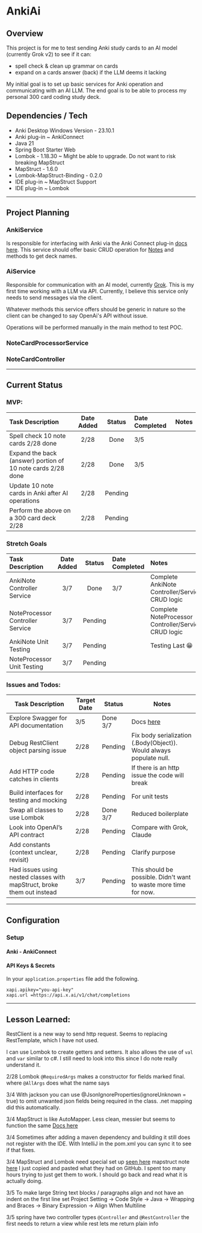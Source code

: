 # AnkiAi
## Overview

This project is for me to test sending Anki study cards to an AI model (currently Grok v2) to see
if it can:
* spell check & clean up grammar on cards
* expand on a cards answer (back) if the LLM deems it lacking

My initial goal is to set up basic services for Anki operation and communicating with an AI LLM. The end goal
is to be able to process my personal 300 card coding study deck.

## Dependencies / Tech
- Anki Desktop Windows Version - 23.10.1
- Anki plug-in ~ AnkiConnect
- Java 21
- Spring Boot Starter Web
- Lombok - 1.18.30 ~ Might be able to upgrade. Do not want to risk breaking MapStruct
- MapStruct - 1.6.0
- Lombok-MapStruct-Binding - 0.2.0
- IDE plug-in ~ MapStruct Support
- IDE plug-in ~ Lombok
---
## Project Planning

### AnkiService
Is responsible for interfacing with Anki via the Anki Connect plug-in [docs here](https://git.sr.ht/~foosoft/anki-connect). This  service 
should offer basic CRUD operation for [Notes](https://docs.ankiweb.net/getting-started.html#notes--fields) and methods to
get deck names.

### AiService

Responsible for communication with an AI model, currently [Grok](https://docs.x.ai/docs/api-reference#chat-completions). 
This is my first time working with a LLM via API. Currently, I believe this service only needs to send messages via the client.

Whatever methods this service offers should be generic in nature so the client can be changed to say OpenAi's API without issue.

Operations will be performed manually in the main method to test POC.

### NoteCardProcessorService

### NoteCardController  



---
## Current Status

### MVP:
| Task Description                                            | Date Added | Status  | Date Completed | Notes |
|:------------------------------------------------------------|:----------:|:-------:|:---------------|:------|
| Spell check 10 note cards 2/28 done                         |    2/28    |  Done   | 3/5            |
| Expand the back (answer) portion of 10 note cards 2/28 done |    2/28    |  Done   | 3/5            |
| Update 10 note cards in Anki after AI operations            |    2/28    | Pending |                |
| Perform the above on a 300 card deck 2/28                   |    2/28    | Pending |                |

### Stretch Goals
| Task Description                 | Date Added | Status  | Date Completed | Notes                                                |
|:---------------------------------|:----------:|:-------:|:---------------|:-----------------------------------------------------|
| AnkiNote Controller Service      |    3/7     | Done |       3/7         | Complete AnkiNote Controller/Service CRUD logic      |
| NoteProcessor Controller Service |    3/7     | Pending |                | Complete NoteProcessor Controller/Service CRUD logic |
| AnkiNote Unit Testing            |    3/7     | Pending |                | Testing Last  :grin:                                 |
| NoteProcessor Unit Testing       |    3/7     | Pending |                |                                                      |

### Issues and Todos:
| Task Description                                                       | Target Date | Status   | Notes                                                               |
|------------------------------------------------------------------------|-------------|----------|---------------------------------------------------------------------|
| Explore Swagger for API documentation                                  | 3/5         | Done 3/7  | Docs [here](https://springdoc.org/#getting-started)                 |
| Debug RestClient object parsing issue                                  | 2/28        | Pending  | Fix body serialization (.Body(Object)). Would always populate null. |
| Add HTTP code catches in clients                                       | 2/28        | Pending  | If there is an http issue the code will break                       |
| Build interfaces for testing and mocking                               | 2/28        | Pending  | For unit tests                                                      |
| Swap all classes to use Lombok                                         | 2/28        | Done 3/7 | Reduced boilerplate                                                 |
| Look into OpenAI’s API contract                                        | 2/28        | Pending  | Compare with Grok, Claude                                           |
| Add constants (context unclear, revisit)                               | 2/28        | Pending  | Clarify purpose                                                     |
| Had issues using nested classes with mapStruct, broke them out instead | 3/7         | Pending  | This should be possible. Didn't want to waste more time for now.    |

---
## Configuration

### Setup

#### Anki - AnkiConnect

#### API Keys & Secrets
In your `application.properties` file add the following.
```
xapi.apikey="you-api-key"
xapi.url =https://api.x.ai/v1/chat/completions
```

---

## Lesson Learned:

RestClient is a new way to send http request. Seems to replacing RestTemplate, which I have not used.

I can use Lombok to create getters and setters. It also allows the use of `val` and `var` similar to c#. I still need to look into this since I do
note really understand it.

2/28 Lombok `@RequiredArgs` makes a constructor for fields marked final. where `@AllArgs` does what the name says

3/4 With jackson you can use @JsonIgnoreProperties(ignoreUnknown = true) to omit unwanted json fields being required in the class. .net mapping
did this automatically.

3/4 MapStruct is like AutoMapper. Less clean, messier but seems to function the same [Docs here](https://mapstruct.org/documentation/stable/reference/html/)

3/4 Sometimes after adding a maven dependency and building it still does not register with the IDE. With IntelliJ in the pom.xml you can sync it to see if that fixes.

3/4 MapStruct and Lombok need special set up [seen here](https://github.com/mapstruct/mapstruct-examples/blob/main/mapstruct-lombok/pom.xml) mapstruct note [here](https://mapstruct.org/faq/#Can-I-use-MapStruct-together-with-Project-Lombok)
I just copied and pasted what they had on GitHub. I spent too many hours trying to just get them to work. I should go back and read what it is actually doing.

3/5 To make large String text blocks / paragraphs align and not have an indent on the first line set Project Setting -> Code Style -> Java -> Wrapping and Braces -> Binary Expression -> Align When Multiline

3/5 spring have two controller types `@Controller` and `@RestController` the first needs to return a view while rest lets me return plain info
